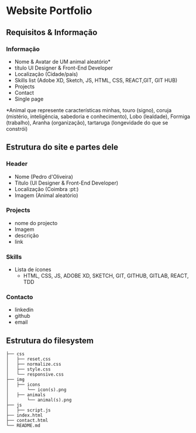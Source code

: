 # Website Portfolio



## Requisitos & Informação

### Informação

- Nome & Avatar de UM animal aleatório*
- título UI Designer & Front-End Developer
- Localização (Cidade/país)
- Skills list (Adobe XD, Sketch, JS, HTML, CSS, REACT,GIT, GIT HUB)
- Projects
- Contact
- Single page

*Animal que represente características minhas, touro (signo), coruja (mistério, inteligência, sabedoria e conhecimento), Lobo (lealdade), Formiga (trabalho), Aranha (organização), tartaruga (longevidade do que se constrói)



## Estrutura do site e partes dele

### Header

- Nome (Pedro d'Oliveira)
- Título (UI Designer & Front-End Developer)
- Localização (Coimbra :pt:)
- Imagem (Animal aleatório)

### Projects

- nome do projecto
- Imagem
- descrição
- link

### Skills

- Lista de ícones
  - HTML, CSS, JS, ADOBE XD, SKETCH, GIT, GITHUB, GITLAB, REACT, TDD

### Contacto

- linkedin
- github
- email



## Estrutura do filesystem

```
├── css
│   ├── reset.css
│   ├── normalize.css
│   ├── style.css
│   └── responsive.css
├── img
│   ├── icons
│   	└── icon(s).png
│   ├── animals
│   	└── animal(s).png
├── js
│   ├── script.js
├── index.html
├── contact.html
└── README.md
```